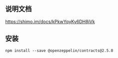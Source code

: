 
## 说明文档

https://shimo.im/docs/kPkwYqyKy6DH8jVk


## 安装

```
npm install --save @openzeppelin/contracts@2.5.0
```
